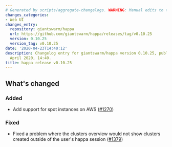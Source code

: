 ```yaml
---
# Generated by scripts/aggregate-changelogs. WARNING: Manual edits to this files will be overwritten.
changes_categories:
- Web UI
changes_entry:
  repository: giantswarm/happa
  url: https://github.com/giantswarm/happa/releases/tag/v0.10.25
  version: 0.10.25
  version_tag: v0.10.25
date: '2020-04-23T14:40:12'
description: Changelog entry for giantswarm/happa version 0.10.25, published on 23
  April 2020, 14:40.
title: happa release v0.10.25
---
```


## What's changed

### Added

- Add support for spot instances on AWS ([#1270](https://github.com/giantswarm/happa/pull/1270))

### Fixed

- Fixed a problem where the clusters overview would not show clusters created outside of the user's happa session ([#1379](https://github.com/giantswarm/happa/pull/1379))

